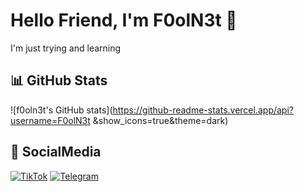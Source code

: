 # Hello Friend, I'm F0olN3t 👋

I'm just trying and learning 

## 📊 GitHub Stats
![f0oln3t's GitHub stats](https://github-readme-stats.vercel.app/api?username=F0olN3t &show_icons=true&theme=dark)

## 📱 SocialMedia
[![TikTok](https://img.shields.io/badge/TikTok-000000?style=flat&logo=tikTok&logoColor=white)](https://www.tiktok.com/@f0ol.n3t_)
[![Telegram](https://img.shields.io/badge/Telegram-2CA5E0?style=flat&logo=telegram&logoColor=white)](https://t.me/foolnett)

